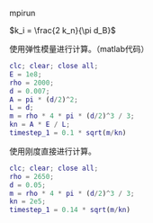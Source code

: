 

mpirun 








$k_i = \frac{2 k_n}{\pi d_B}$





使用弹性模量进行计算。（matlab代码）
``` matlab
clc; clear; close all;
E = 1e8;
rho = 2000;
d = 0.007;
A = pi * (d/2)^2;
L = d;
m = rho * 4 * pi * (d/2)^3 / 3;
kn = A * E / L;
timestep_1 = 0.1 * sqrt(m/kn)
```
使用刚度直接进行计算。
```matlab
clc; clear; close all;
rho = 2650;
d = 0.05;
m = rho * 4 * pi * (d/2)^3 / 3;
kn = 2e5;
timestep_1 = 0.14 * sqrt(m/kn)
```